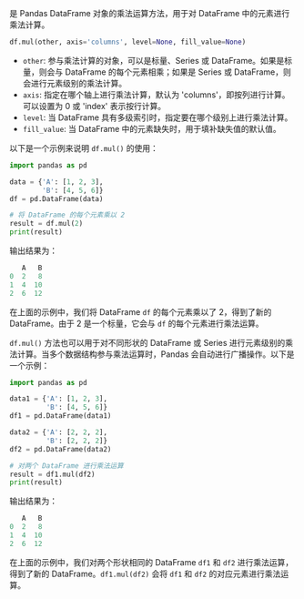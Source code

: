  是 Pandas DataFrame 对象的乘法运算方法，用于对 DataFrame 中的元素进行乘法计算。

```python
df.mul(other, axis='columns', level=None, fill_value=None)
```

- `other`: 参与乘法计算的对象，可以是标量、Series 或 DataFrame。如果是标量，则会与 DataFrame 的每个元素相乘；如果是 Series 或 DataFrame，则会进行元素级别的乘法计算。
- `axis`: 指定在哪个轴上进行乘法计算，默认为 'columns'，即按列进行计算。可以设置为 0 或 'index' 表示按行计算。
- `level`: 当 DataFrame 具有多级索引时，指定要在哪个级别上进行乘法计算。
- `fill_value`: 当 DataFrame 中的元素缺失时，用于填补缺失值的默认值。

以下是一个示例来说明 `df.mul()` 的使用：

```python
import pandas as pd

data = {'A': [1, 2, 3],
        'B': [4, 5, 6]}
df = pd.DataFrame(data)

# 将 DataFrame 的每个元素乘以 2
result = df.mul(2)
print(result)
```

输出结果为：

```python
   A   B
0  2   8
1  4  10
2  6  12
```

在上面的示例中，我们将 DataFrame `df` 的每个元素乘以了 2，得到了新的 DataFrame。由于 2 是一个标量，它会与 `df` 的每个元素进行乘法运算。

`df.mul()` 方法也可以用于对不同形状的 DataFrame 或 Series 进行元素级别的乘法计算。当多个数据结构参与乘法运算时，Pandas 会自动进行广播操作。以下是一个示例：

```python
import pandas as pd

data1 = {'A': [1, 2, 3],
         'B': [4, 5, 6]}
df1 = pd.DataFrame(data1)

data2 = {'A': [2, 2, 2],
         'B': [2, 2, 2]}
df2 = pd.DataFrame(data2)

# 对两个 DataFrame 进行乘法运算
result = df1.mul(df2)
print(result)
```

输出结果为：

```python
   A   B
0  2   8
1  4  10
2  6  12
```

在上面的示例中，我们对两个形状相同的 DataFrame `df1` 和 `df2` 进行乘法运算，得到了新的 DataFrame。`df1.mul(df2)` 会将 `df1` 和 `df2` 的对应元素进行乘法运算。

